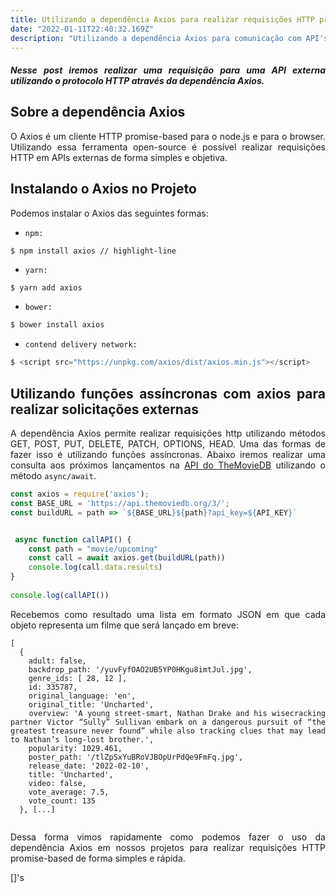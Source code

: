 ```yaml
---
title: Utilizando a dependência Axios para realizar requisições HTTP promise-based.
date: "2022-01-11T22:40:32.169Z"
description: "Utilizando a dependência Axios para comunicação com API's externas."
---
```

<div style="text-align: justify">

##### Nesse post iremos realizar uma requisição para uma API externa utilizando o protocolo HTTP através da dependência Axios.

## Sobre a dependência Axios

O Axios é um cliente HTTP promise-based para o node.js e para o browser. Utilizando essa ferramenta open-source é possível realizar requisições HTTP em APIs externas de forma simples e objetiva.

## Instalando o Axios no Projeto

Podemos instalar o Axios das seguintes formas:

- `npm:`

```
$ npm install axios // highlight-line
```

- `yarn:`

```js
$ yarn add axios

```

- `bower:`

```js
$ bower install axios

```

- `contend delivery network:`

```js
$ <script src="https://unpkg.com/axios/dist/axios.min.js"></script>

```


## Utilizando funções assíncronas com axios para realizar solicitações externas

A dependência Axios permite realizar requisições http utilizando métodos GET, POST, PUT, DELETE, PATCH, OPTIONS, HEAD. Uma das formas de fazer isso é utilizando funções assíncronas. Abaixo iremos realizar uma consulta aos próximos lançamentos na [API do TheMovieDB](https://www.themoviedb.org/documentation/api) utilizando o método `async/await`. 

```js
const axios = require('axios');
const BASE_URL = 'https://api.themoviedb.org/3/';
const buildURL = path => `${BASE_URL}${path}?api_key=${API_KEY}`


 async function callAPI() {
    const path = "movie/upcoming"
    const call = await axios.get(buildURL(path))
    console.log(call.data.results)
}
 
console.log(callAPI())
```
Recebemos como resultado uma lista em formato JSON em que cada objeto representa um filme que será lançado em breve:

```Promise { <pending> }
[
  {
    adult: false,
    backdrop_path: '/yuvFyfOAO2UB5YP0HKgu8imtJul.jpg',
    genre_ids: [ 28, 12 ],
    id: 335787,
    original_language: 'en',
    original_title: 'Uncharted',
    overview: 'A young street-smart, Nathan Drake and his wisecracking partner Victor “Sully” Sullivan embark on a dangerous pursuit of “the greatest treasure never found” while also tracking clues that may lead to Nathan’s long-lost brother.',
    popularity: 1029.461,
    poster_path: '/tlZpSxYuBRoVJBOpUrPdQe9FmFq.jpg',
    release_date: '2022-02-10',
    title: 'Uncharted',
    video: false,
    vote_average: 7.5,
    vote_count: 135
  }, [...]
  
  ```
Dessa forma vimos rapidamente como podemos fazer o uso da dependência Axios em nossos projetos para realizar requisições HTTP promise-based de forma simples e rápida.

[]'s 
